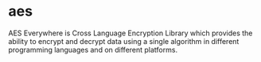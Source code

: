 # aes

AES Everywhere is Cross Language Encryption Library which provides the ability to encrypt and decrypt data using a single algorithm in different programming languages and on different platforms.
